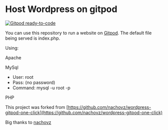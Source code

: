 # Host Wordpress on gitpod
[![Gitpod ready-to-code](https://img.shields.io/badge/Gitpod-ready--to--code-blue?logo=gitpod)](https://gitpod.io/#https://github.com/gymnasium/wordpress-tests)




You can use this repository to run a website on [Gitpod](https://gitpod.io). The default file being served is index.php.

Using:
  
Apache
  
MySql
- User: root
- Pass: (no password)
- Command: mysql -u root -p

PHP

This project was forked from [https://github.com/nachovz/wordpress-gitpod-one-click](https://github.com/nachovz/wordpress-gitpod-one-click)

Big thanks to [nachovz](https://github.com/nachovz)
